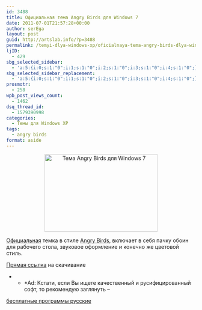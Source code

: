 ```yaml
---
id: 3488
title: Официальная тема Angry Birds для Windows 7
date: 2011-07-01T21:57:28+00:00
author: serEga
layout: post
guid: http://artslab.info/?p=3488
permalink: /temyi-dlya-windows-xp/oficialnaya-tema-angry-birds-dlya-windows-7/
ljID:
  - 429
sbg_selected_sidebar:
  - 'a:5:{i:0;s:1:"0";i:1;s:1:"0";i:2;s:1:"0";i:3;s:1:"0";i:4;s:1:"0";}'
sbg_selected_sidebar_replacement:
  - 'a:5:{i:0;s:1:"0";i:1;s:1:"0";i:2;s:1:"0";i:3;s:1:"0";i:4;s:1:"0";}'
prosmotr:
  - 258
wpb_post_views_count:
  - 1462
dsq_thread_id:
  - 1579390998
categories:
  - Темы для Windows XP
tags:
  - angry birds
format: aside
---
```

<center>
  <a href="http://googledrive.com/host/0B9lHVSSSdxdxd0hjdUdmRzY3Tjg/angry_birds_theme_for_widnows7.jpg"><img src="http://googledrive.com/host/0B9lHVSSSdxdxd0hjdUdmRzY3Tjg/angry_birds_theme_for_widnows7-300x207.jpg" alt="Тема Angry Birds для Windows 7" title="angry_birds_theme_for_widnows7" width="300" height="207" class="alignnone size-medium wp-image-3531" /></a>
</center>

<a href="http://windows.microsoft.com/en-US/windows/downloads/angry-birds-theme" rel="nofollow">Официальная</a> темка в стиле [Angry Birds](http://artslab.info/tag/angry-birds/), включает в себя пачку обоин для рабочего стола, звуковое оформление и конечно же цветовой стиль.

<a href="http://download.microsoft.com/download/4/8/E/48EE7950-8B46-4F4E-BAEE-072875FB2608/AngryBirds.themepack" rel="nofollow">Прямая ссылка</a> на скачивание

<!--more-->





* * *Ad: Кстати, если Вы ищете качественный и русифицированный софт, то рекомендую заглянуть &#8211;

[бесплатные программы русские](http://proglot.info/)